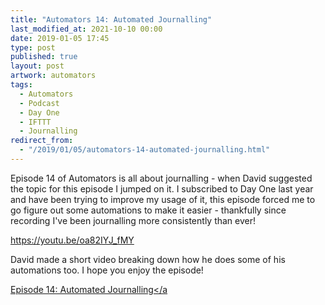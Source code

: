 ```yaml
---
title: "Automators 14: Automated Journalling"
last_modified_at: 2021-10-10 00:00
date: 2019-01-05 17:45
type: post
published: true
layout: post
artwork: automators
tags:
  - Automators
  - Podcast
  - Day One
  - IFTTT
  - Journalling
redirect_from:
  - "/2019/01/05/automators-14-automated-journalling.html"
---
```



  Episode 14 of Automators is all about journalling - when David suggested the
  topic for this episode I jumped on it. I subscribed to Day One last year and
  have been trying to improve my usage of it, this episode forced me to go
  figure out some automations to make it easier - thankfully since recording
  I've been journalling more consistently than ever!  

<!--more-->

https://youtu.be/oa82IYJ_fMY  

  David made a short video breaking down how he does some of his automations
  too. I hope you enjoy the episode!  

  <a href="https://www.relay.fm/automators/14"
    >Episode 14: Automated Journalling</a
  >  
